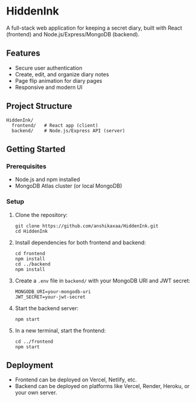 # HiddenInk

A full-stack web application for keeping a secret diary, built with React (frontend) and Node.js/Express/MongoDB (backend).

## Features
- Secure user authentication
- Create, edit, and organize diary notes
- Page flip animation for diary pages
- Responsive and modern UI

## Project Structure
```
HiddenInk/
  frontend/   # React app (client)
  backend/    # Node.js/Express API (server)
```

## Getting Started

### Prerequisites
- Node.js and npm installed
- MongoDB Atlas cluster (or local MongoDB)

### Setup
1. Clone the repository:
   ```
   git clone https://github.com/anshikaxaa/HiddenInk.git
   cd HiddenInk
   ```
2. Install dependencies for both frontend and backend:
   ```
   cd frontend
   npm install
   cd ../backend
   npm install
   ```
3. Create a `.env` file in `backend/` with your MongoDB URI and JWT secret:
   ```
   MONGODB_URI=your-mongodb-uri
   JWT_SECRET=your-jwt-secret
   ```
4. Start the backend server:
   ```
   npm start
   ```
5. In a new terminal, start the frontend:
   ```
   cd ../frontend
   npm start
   ```

## Deployment
- Frontend can be deployed on Vercel, Netlify, etc.
- Backend can be deployed on platforms like Vercel, Render, Heroku, or your own server.


